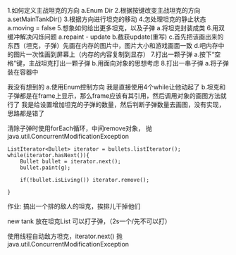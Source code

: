 1.如何定义主战坦克的方向
    a.Enum Dir
2.根据按键改变主战坦克的方向
    a.setMainTankDir()
3.根据方向进行坦克的移动
4.怎处理坦克的静止状态
    a.moving = false
5.想象如何给出更多坦克，以及子弹
    a.将坦克封装成类
6.用双缓冲解决闪烁问题
    a.repaint - update
    b.截获update(重写)
    c.首先把该画出来的东西（坦克，子弹）先画在内存的图片中，图片大小和游戏画面一致
    d.吧内存中的图片一次性画到屏幕上（内存的内容复制到显存）
7.打出一颗子弹
    a.按下“空格”键，主战坦克打出一颗子弹
    b.用面向对象的思想考虑
8.打出一串子弹
    a.将子弹装在容器中
    

我没有想到的
    a.使用Enum控制方向
        我是直接使用4个while让他动起了
    b.坦克和子弹都是在frame上显示，那么frame应该有其引用，然后调用对象的画图方法就行了
        我是给设置增加坦克的子弹的数量，然后判断子弹数量去画图，没有实现，思路都是错了


清除子弹时使用forEach循环，中间remove对象， 抛java.util.ConcurrentModificationException
 
    ListIterator<Bullet> iterator = bullets.listIterator();
    while(iterator.hasNext()){
        Bullet bullet = iterator.next();
        bullet.paint(g);

        if(!bullet.isLiving()) iterator.remove();

    }
    
作业: 搞出一个排的敌人的坦克，挨排儿干掉他们

new tank 放在坦克List
可以打子弹，（2s一个/先不可以打）



使用线程自动敌方坦克，iterator.next() 抛java.util.ConcurrentModificationException

